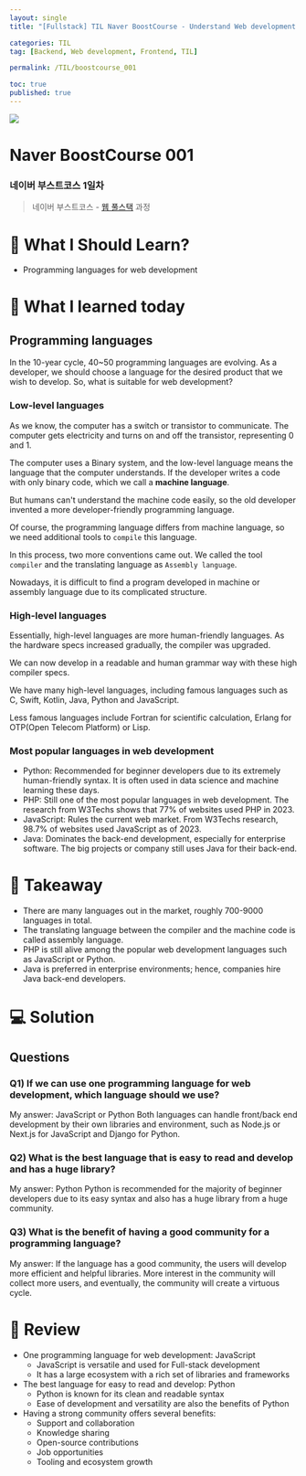 ```yaml
---
layout: single
title: "[Fullstack] TIL Naver BoostCourse - Understand Web development - FE/BE"

categories: TIL
tag: [Backend, Web development, Frontend, TIL]

permalink: /TIL/boostcourse_001

toc: true
published: true
---
```


![](https://velog.velcdn.com/images/devbang/post/ea2cc574-a606-4c77-adcc-f062685464a0/image.png)

# Naver BoostCourse 001

### 네이버 부스트코스 1일차

> 네이버 부스트코스 - [웹 풀스택](https://m.boostcourse.org/web326/lectures/42126) 과정

# 🧩 What I Should Learn?

- Programming languages for web development

# 🎯 What I learned today

## Programming languages

In the 10-year cycle, 40~50 programming languages are evolving. As a developer, we should choose a language for the desired product that we wish to develop. So, what is suitable for web development?

### Low-level languages

As we know, the computer has a switch or transistor to communicate. The computer gets electricity and turns on and off the transistor, representing 0 and 1.

The computer uses a Binary system, and the low-level language means the language that the computer understands. If the developer writes a code with only binary code, which we call a **machine language**.

But humans can't understand the machine code easily, so the old developer invented a more developer-friendly programming language.

Of course, the programming language differs from machine language, so we need additional tools to `compile` this language.

In this process, two more conventions came out. We called the tool `compiler` and the translating language as `Assembly language`.

Nowadays, it is difficult to find a program developed in machine or assembly language due to its complicated structure.

### High-level languages

Essentially, high-level languages are more human-friendly languages. As the hardware specs increased gradually, the compiler was upgraded.

We can now develop in a readable and human grammar way with these high compiler specs.

We have many high-level languages, including famous languages such as C, Swift, Kotlin, Java, Python and JavaScript.

Less famous languages include Fortran for scientific calculation, Erlang for OTP(Open Telecom Platform) or Lisp.

### Most popular languages in web development

- Python: Recommended for beginner developers due to its extremely human-friendly syntax. It is often used in data science and machine learning these days.
- PHP: Still one of the most popular languages in web development. The research from W3Techs shows that 77% of websites used PHP in 2023.
- JavaScript: Rules the current web market. From W3Techs research, 98.7% of websites used JavaScript as of 2023.
- Java: Dominates the back-end development, especially for enterprise software. The big projects or company still uses Java for their back-end.

# 📌 Takeaway

- There are many languages out in the market, roughly 700-9000 languages in total.
- The translating language between the compiler and the machine code is called assembly language.
- PHP is still alive among the popular web development languages such as JavaScript or Python.
- Java is preferred in enterprise environments; hence, companies hire Java back-end developers.

# 💻 Solution

## Questions

### Q1) If we can use one programming language for web development, which language should we use?

My answer: JavaScript or Python
Both languages can handle front/back end development by their own libraries and environment, such as Node.js or Next.js for JavaScript and Django for Python.

### Q2) What is the best language that is easy to read and develop and has a huge library?

My answer: Python
Python is recommended for the majority of beginner developers due to its easy syntax and also has a huge library from a huge community.

### Q3) What is the benefit of having a good community for a programming language?

My answer: If the language has a good community, the users will develop more efficient and helpful libraries. More interest in the community will collect more users, and eventually, the community will create a virtuous cycle.

# 🔖 Review

- One programming language for web development: JavaScript
  - JavaScript is versatile and used for Full-stack development
  - It has a large ecosystem with a rich set of libraries and frameworks
- The best language for easy to read and develop: Python
  - Python is known for its clean and readable syntax
  - Ease of development and versatility are also the benefits of Python
- Having a strong community offers several benefits:
  - Support and collaboration
  - Knowledge sharing
  - Open-source contributions
  - Job opportunities
  - Tooling and ecosystem growth
